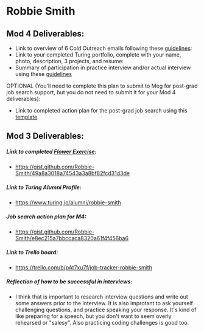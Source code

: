 # Robbie Smith

## Mod 4 Deliverables:
* Link to overview of 6 Cold Outreach emails following these [guidelines](https://github.com/turingschool/career-development-curriculum/blob/master/module_four/cold_outreach_deliverable_guidelines.md):
* Link to your completed Turing portfolio, complete with your name, photo, description, 3 projects, and resume:
* Summary of participation in practice interview and/or actual interview using these [guidelines](https://github.com/turingschool/career-development-curriculum/blob/master/module_four/interview_practice_reflection_guidelines.md)

OPTIONAL (You'll need to complete this plan to submit to Meg for post-grad job search support, but you do not need to submit it for your Mod 4 deliverables):

* Link to completed action plan for the post-grad job search using this [template](https://github.com/turingschool/career-development-curriculum/blob/master/module_four/post_grad_plan.md). 

## Mod 3 Deliverables:

##### Link to completed [Flower Exercise](https://github.com/turingschool/professional_skills/blob/master/files/Career%20Unit%20-%20The%20Flower%20Diagram.pdf):
* https://gist.github.com/Robbie-Smith/49a8a3018a74543a3a8bf82fcd31d3de

##### Link to Turing Alumni Profile:
* https://www.turing.io/alumni/robbie-smith

##### Job search action plan for M4:
* https://gist.github.com/Robbie-Smith/e8ec215a7bbccaca8320a61f4f456ba6

##### Link to Trello board:
* https://trello.com/b/pAt7xu7f/job-tracker-robbie-smith

##### Reflection of how to be successful in interviews: 
* I think that is important to research interview questions and write out some answers prior to the interview. It is also improtant to ask yourself challenging questions, and practice speaking your response. It's kind of like preparing for a speech, but you don't want to seem overly rehearsed or "salesy". Also practicing coding challenges is good too.
